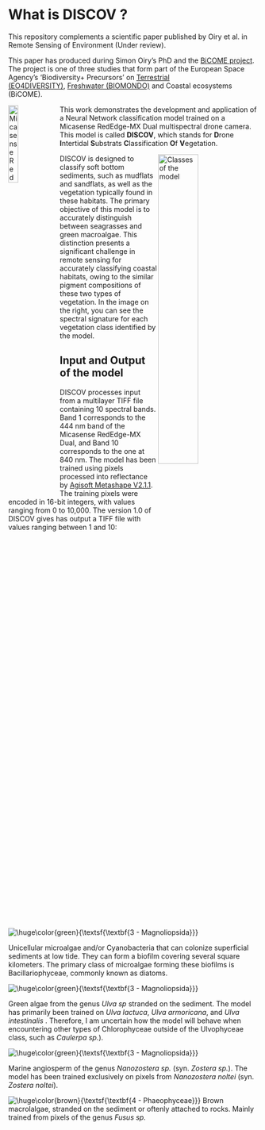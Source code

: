

# What is DISCOV ?

This repository complements a scientific paper published by Oiry et
al. in Remote Sensing of Environment (Under review).

This paper has produced during Simon Oiry’s PhD and the [BiCOME
project](https://bicome.info). The project is one of three studies that
form part of the European Space Agency’s ‘Biodiversity+ Precursors’
on [Terrestrial
(EO4DIVERSITY)](https://www.eo4diversity.info/), [Freshwater
(BIOMONDO)](https://www.biomondo.info/) and Coastal ecosystems (BiCOME).

<img src="Data/figs/Micasense_Dual_MX.png" align="left" width="20%" title="Micasense RedEdge-MX Dual">

This work demonstrates the development and application of a Neural
Network classification model trained on a Micasense RedEdge-MX Dual
multispectral drone camera. This model is called **DISCOV**, which
stands for **D**rone **I**ntertidal **S**ubstrats **C**lassification
**O**f **V**egetation.

<img src="Data/figs/Figure2.jpg" width="40%" align="right"
title="Classes of the model">

DISCOV is designed to classify soft bottom sediments, such as mudflats
and sandflats, as well as the vegetation typically found in these
habitats. The primary objective of this model is to accurately
distinguish between seagrasses and green macroalgae. This distinction
presents a significant challenge in remote sensing for accurately
classifying coastal habitats, owing to the similar pigment compositions
of these two types of vegetation. In the image on the right, you can see
the spectral signature for each vegetation class identified by the
model.

## Input and Output of the model

DISCOV processes input from a multilayer TIFF file containing 10
spectral bands. Band 1 corresponds to the 444 nm band of the Micasense
RedEdge-MX Dual, and Band 10 corresponds to the one at 840 nm. The model
has been trained using pixels processed into reflectance by [Agisoft
Metashape V2.1.1](https://www.agisoft.com). The training pixels were
encoded in 16-bit integers, with values ranging from 0 to 10,000. The
version 1.0 of DISCOV gives has output a TIFF file with values ranging
between 1 and 10:

![\huge\color{green}{\textsf{\textbf{3 - Magnoliopsida}}}](https://latex.codecogs.com/png.image?%5Cbg_black&space;%5Chuge%5Ccolor%7Bgreen%7D%7B%5Ctextsf%7B%5Ctextbf%7B3%20-%20Magnoliopsida%7D%7D%7D "\huge\color{green}{\textsf{\textbf{3 - Magnoliopsida}}}")

Unicellular microalgae and/or Cyanobacteria that can colonize
superficial sediments at low tide. They can form a biofilm covering
several square kilometers. The primary class of microalgae forming these
biofilms is Bacillariophyceae, commonly known as diatoms.

![\huge\color{green}{\textsf{\textbf{3 - Magnoliopsida}}}](https://latex.codecogs.com/png.image?%5Cbg_black&space;%5Chuge%5Ccolor%7Bgreen%7D%7B%5Ctextsf%7B%5Ctextbf%7B3%20-%20Magnoliopsida%7D%7D%7D "\huge\color{green}{\textsf{\textbf{3 - Magnoliopsida}}}")

Green algae from the genus *Ulva sp* stranded on the sediment. The model
has primarily been trained on *Ulva lactuca*, *Ulva armoricana*, and
*Ulva intestinalis* . Therefore, I am uncertain how the model will
behave when encountering other types of Chlorophyceae outside of the
Ulvophyceae class, such as *Caulerpa sp.*).

![\huge\color{green}{\textsf{\textbf{3 - Magnoliopsida}}}](https://latex.codecogs.com/png.image?%5Cbg_black&space;%5Chuge%5Ccolor%7Bgreen%7D%7B%5Ctextsf%7B%5Ctextbf%7B3%20-%20Magnoliopsida%7D%7D%7D "\huge\color{green}{\textsf{\textbf{3 - Magnoliopsida}}}")

Marine angiosperm of the genus *Nanozostera sp.* (syn. *Zostera sp.*).
The model has been trained exclusively on pixels from *Nanozostera
noltei* (syn. *Zostera noltei*).

![\huge\color{brown}{\textsf{\textbf{4 - Phaeophyceae}}}](https://latex.codecogs.com/png.image?%5Cbg_black&space;%5Chuge%5Ccolor%7Bbrown%7D%7B%5Ctextsf%7B%5Ctextbf%7B4%20-%20Phaeophyceae%7D%7D%7D "\huge\color{brown}{\textsf{\textbf{4 - Phaeophyceae}}}")
Brown macrolalgae, stranded on the sediment or oftenly attached to
rocks. Mainly trained from pixels of the genus *Fusus sp.*

